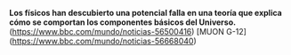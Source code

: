 **Los físicos han descubierto una potencial falla en una teoría que explica cómo se comportan los componentes básicos del Universo.**
(https://www.bbc.com/mundo/noticias-56500416)
[MUON G-12]
(https://www.bbc.com/mundo/noticias-56668040)

